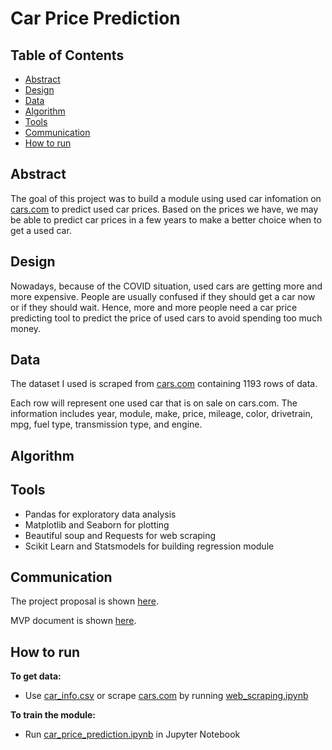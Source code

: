 # Car Price Prediction

## Table of Contents
- [Abstract](#link-part-1)
- [Design](#link-part-2)
- [Data](#link-part-3)
- [Algorithm](#link-part-4)
- [Tools](#link-part-5)
- [Communication](#link-part-6)
- [How to run](#link-part-7)

## <a name="link-part-1">Abstract</a>

The goal of this project was to build a module using used car
infomation on [cars.com](https://www.cars.com) to predict used
car prices. Based on the prices we have, we may be able to predict
car prices in a few years to make a better choice when to get a
used car.

## <a name="link-part-2">Design</a>

Nowadays, because of the COVID situation, used cars are getting more and more expensive.
People are usually confused if they should get a car now or if they should wait. Hence,
more and more people need a car price predicting tool to predict the price of used cars
to avoid spending too much money.

## <a name="link-part-3">Data</a>

The dataset I used is scraped from [cars.com](https://www.cars.com)
containing 1193 rows of data.

Each row will represent one used car that is on sale on cars.com.
The information includes year, module, make, price, mileage, color,
drivetrain, mpg, fuel type, transmission type, and engine. 

## <a name="link-part-4">Algorithm</a>



## <a name="link-part-5">Tools</a>

* Pandas for exploratory data analysis
* Matplotlib and Seaborn for plotting
* Beautiful soup and Requests for web scraping
* Scikit Learn and Statsmodels for building regression module

## <a name="link-part-6">Communication</a>

The project proposal is shown [here](/documents/proposal.md).

MVP document is shown [here](/documents/MVP.md).

## <a name="link-part-7">How to run</a>

**To get data:**

* Use [car_info.csv](/data/car_info.csv) or scrape [cars.com](https://www.cars.com) by running [web_scraping.ipynb](/web_scraping.ipynb)

**To train the module:**

* Run [car_price_prediction.ipynb](/car_price_prediction.ipynb) in Jupyter Notebook

